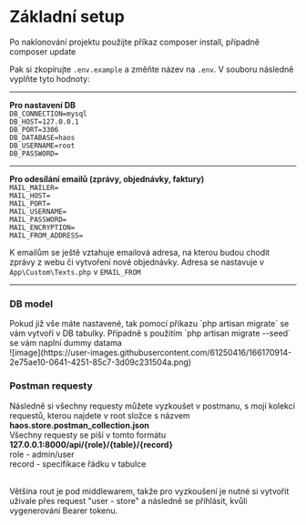 <h1>Základní setup</h1>
Po naklonování projektu použijte příkaz composer install, případně composer update

Pak si zkopírujte `.env.example` a změňte název na `.env`.
V souboru následně vyplňte tyto hodnoty:<br>
***
<b>Pro nastavení DB</b><br>
`DB_CONNECTION=mysql`<br>
`DB_HOST=127.0.0.1`<br>
`DB_PORT=3306`<br>
`DB_DATABASE=haos`<br>
`DB_USERNAME=root`<br>
`DB_PASSWORD=`<br>
***

<b>Pro odesílání emailů (zprávy, objednávky, faktury)</b><br>
`MAIL_MAILER=`<br>
`MAIL_HOST=`<br>
`MAIL_PORT=`<br>
`MAIL_USERNAME=`<br>
`MAIL_PASSWORD=`<br>
`MAIL_ENCRYPTION=`<br>
`MAIL_FROM_ADDRESS=`

K emailům se ještě vztahuje emailová adresa, na kterou budou chodit zprávy z webu či vytvoření nové objednávky.
Adresa se nastavuje v `App\Custom\Texts.php` v `EMAIL_FROM`
***

<h3>DB model</h3>
Pokud již vše máte nastavené, tak pomocí příkazu `php artisan migrate` se vám vytvoří v DB tabulky.
Případně s použitím `php artisan migrate --seed` se vám naplní dummy datama<br>
![image](https://user-images.githubusercontent.com/61250416/166170914-2e75ae10-0641-4251-85c7-3d09c231504a.png)<br>


<h3>Postman requesty</h3>
Následně si všechny requesty můžete vyzkoušet v postmanu, s mojí kolekcí requestů, kterou najdete v root složce s názvem <b>haos.store.postman_collection.json </b><br>
Všechny requesty se píší v tomto formátu <b>127.0.0.1:8000/api/{role}/{table}/{record}</b><br>
role - admin/user<br>
record - specifikace řádku v tabulce <br><br>

Většina rout je pod middlewarem, takže pro vyzkoušení je nutné si vytvořit uživale přes request "user - store" a následně se přihlásit, kvůli vygenerování Bearer tokenu.
